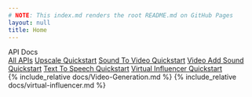```yaml
---
# NOTE: This index.md renders the root README.md on GitHub Pages
layout: null
title: Home
---
```


<link rel="stylesheet" href="assets/site.css" />

<div class="layout">
  <aside class="sidebar">
    <div class="brand">API Docs</div>
    <nav class="nav">
      <a class="active" href="./">All APIs</a>
      <a href="./upscale">Upscale Quickstart</a>
      <a href="./sound-to-video-quickstart">Sound To Video Quickstart</a>
      <a href="./video-add-sound-quickstart">Video Add Sound Quickstart</a>
      <a href="./text-to-speech-quickstart">Text To Speech Quickstart</a>
      <a href="{{ site.baseurl }}/docs/virtual-influencer">Virtual Influencer Quickstart</a>
    </nav>
  </aside>
  <main markdown="1" class="content">
  {% include_relative docs/Video-Generation.md %}
  {% include_relative docs/virtual-influencer.md %}

  </main>
</div>
